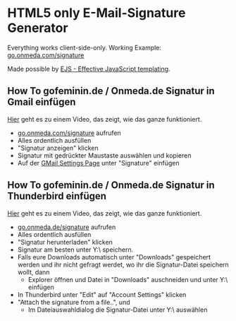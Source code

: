 # HTML5 only E-Mail-Signature Generator

Everything works client-side-only.
Working Example: [go.onmeda.com/signature](https://go.onmeda.com/signature/)

Made possible by [EJS - Effective JavaScript templating](http://ejs.co/).

## How To gofeminin.de / Onmeda.de Signatur in Gmail einfügen

[Hier](https://vimeo.com/206223158/293106c768) geht es zu einem Video,
das zeigt, wie das ganze funktioniert.

- [go.onmeda.com/signature](https://go.onmeda.com/signature/) aufrufen
- Alles ordentlich ausfüllen
- "Signatur anzeigen" klicken
- Signatur mit gedrückter Maustaste auswählen und kopieren
- Auf der [GMail Settings Page](https://mail.google.com/mail/u/0/#settings/general) unter "Signature" einfügen

## How To gofeminin.de / Onmeda.de Signatur in Thunderbird einfügen

[Hier](https://vimeo.com/206223168/be4fb007ef) geht es zu einem Video,
das zeigt, wie das ganze funktioniert.

- [go.onmeda.de/signature](https://go.onmeda.com/signature/) aufrufen
- Alles ordentlich ausfüllen
- "Signatur herunterladen" klicken
- Signatur am besten unter Y:\ speichern.
- Falls eure Downloads automatisch unter "Downloads" gespeichert werden und ihr nicht gefragt werdet, wo ihr die Signatur-Datei speichern wollt, dann 
    - Explorer öffnen und Datei in "Downloads" auschneiden und unter Y:\ einfügen
- In Thunderbird unter "Edit" auf "Account Settings" klicken
- "Attach the signature from a file..", und
    - Im Dateiauswahldialog die Signatur-Datei unter Y:\ auswählen
